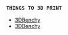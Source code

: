### `THINGS TO 3D PRINT`

+ [3DBenchy](https://www.thingiverse.com/thing:763622)
+ [3DBenchy](https://www.thingiverse.com/thing:7636)
